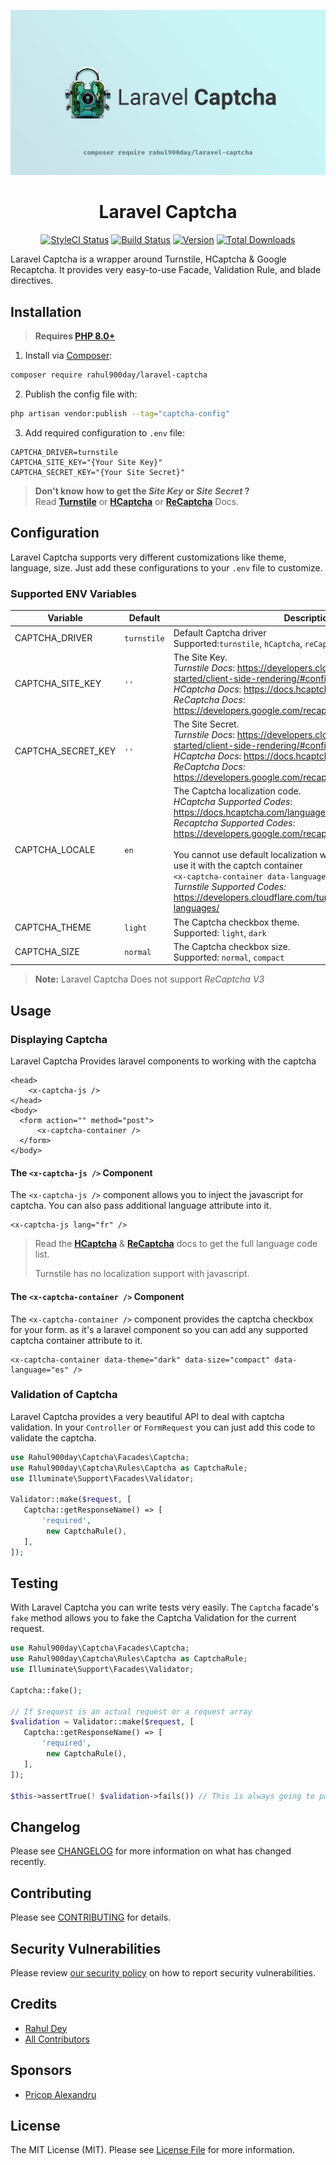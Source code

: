 <p align="center"><img src="/art/poster.png" alt="Poster Laravel Captcha"></p>

<h1 align="center">Laravel Captcha</h1>

<p align="center">
    <a href="https://styleci.io/repos/471343273"><img src="https://github.styleci.io/repos/471343273/shield" alt="StyleCI Status"></a>
    <a href="https://github.com/rahuldey12/laravel-captcha/actions"><img src="https://github.com/RahulDey12/laravel-captcha/workflows/run-tests/badge.svg" alt="Build Status"></a>
    <a href="https://packagist.org/packages/rahul900day/laravel-captcha"><img src="https://poser.pugx.org/rahul900day/laravel-captcha/version" alt="Version"></a>
    <a href="https://packagist.org/packages/rahul900day/laravel-captcha"><img src="https://poser.pugx.org/rahul900day/laravel-captcha/downloads" alt="Total Downloads"></a>
</p>

Laravel Captcha is a wrapper around Turnstile, HCaptcha & Google Recaptcha. It provides very easy-to-use Facade, Validation Rule, and blade directives.

## Installation
>
> **Requires [PHP 8.0+](https://php.net/releases/)**

1. Install via  [Composer](https://getcomposer.org):

```bash
composer require rahul900day/laravel-captcha
```

2. Publish the config file with:

```bash
php artisan vendor:publish --tag="captcha-config"
```

3. Add required configuration to `.env` file:

```dotenv
CAPTCHA_DRIVER=turnstile
CAPTCHA_SITE_KEY="{Your Site Key}"
CAPTCHA_SECRET_KEY="{Your Site Secret}"
```

> **Don't know how to get the *Site Key* or *Site Secret* ?** <br>
> Read **[Turnstile](https://developers.cloudflare.com/turnstile/get-started/client-side-rendering/#configurations)** or **[HCaptcha](https://docs.hcaptcha.com/configuration)** or **[ReCaptcha](https://developers.google.com/recaptcha/docs/display)** Docs.

## Configuration

Laravel Captcha supports very different customizations like theme, language, size. Just
add these configurations to your `.env` file to customize.

### Supported ENV Variables

| Variable           | Default     | Description                                                                                                                                                                                                                                                                                                                                                                                                                                                                     |
|--------------------|-------------|---------------------------------------------------------------------------------------------------------------------------------------------------------------------------------------------------------------------------------------------------------------------------------------------------------------------------------------------------------------------------------------------------------------------------------------------------------------------------------|
| CAPTCHA_DRIVER     | `turnstile` | Default Captcha driver <br> Supported:`turnstile`, `hCaptcha`, `reCaptcha`                                                                                                                                                                                                                                                                                                                                                                                                      |
| CAPTCHA_SITE_KEY   | `''`        | The Site Key. <br/> *Turnstile Docs*: <https://developers.cloudflare.com/turnstile/get-started/client-side-rendering/#configurations> <br/> *HCaptcha Docs*: <https://docs.hcaptcha.com/configuration> <br/> *ReCaptcha Docs*: <https://developers.google.com/recaptcha/docs/display>                                                                                                                                                                                                 |
| CAPTCHA_SECRET_KEY | `''`        | The Site Secret. <br/> *Turnstile Docs*: <https://developers.cloudflare.com/turnstile/get-started/client-side-rendering/#configurations> <br/> *HCaptcha Docs*: <https://docs.hcaptcha.com/configuration> <br/> *ReCaptcha Docs*: <https://developers.google.com/recaptcha/docs/display>                                                                                                                                                                                              |
| CAPTCHA_LOCALE     | `en`        | The Captcha localization code. <br/> *HCaptcha Supported Codes*:  <https://docs.hcaptcha.com/languages> <br/> *Recaptcha Supported Codes*: <https://developers.google.com/recaptcha/docs/language> <br/> <br/> You cannot use default localization with **Turnstile** you need to use it with the captch container <br/> `<x-captcha-container data-language="es" />` <br/> *Turnstile Supported Codes:* <https://developers.cloudflare.com/turnstile/reference/supported-languages/> |
| CAPTCHA_THEME      | `light`     | The Captcha checkbox theme. <br/> Supported: `light`, `dark`                                                                                                                                                                                                                                                                                                                                                                                                                    |
| CAPTCHA_SIZE       | `normal`    | The Captcha checkbox size. <br/> Supported: `normal`, `compact`                                                                                                                                                                                                                                                                                                                                                                                                                 |

> **Note:** Laravel Captcha Does not support *ReCaptcha V3*

## Usage

### Displaying Captcha

Laravel Captcha Provides laravel components to working with the captcha

```blade
<head>
    <x-captcha-js />
</head>
<body>
  <form action="" method="post">
      <x-captcha-container />
  </form>
</body>
```

#### The `<x-captcha-js />` Component

The `<x-captcha-js />` component allows you to inject the javascript for captcha. You can
also pass additional language attribute into it.

```blade
<x-captcha-js lang="fr" />
```

> Read the **[HCaptcha](https://docs.hcaptcha.com/languages)** & **[ReCaptcha](https://developers.google.com/recaptcha/docs/language)** docs to get the full language code list.
>
> Turnstile has no localization support with javascript.

#### The `<x-captcha-container />` Component

The `<x-captcha-container />` component provides the captcha checkbox for your form. as it's a laravel component so you
can add any supported captcha container attribute to it.

```blade
<x-captcha-container data-theme="dark" data-size="compact" data-language="es" />
```

### Validation of Captcha

Laravel Captcha provides a very beautiful API to deal with captcha validation. In your
`Controller` or `FormRequest` you can just add this code to validate the captcha.

```php
use Rahul900day\Captcha\Facades\Captcha;
use Rahul900day\Captcha\Rules\Captcha as CaptchaRule;
use Illuminate\Support\Facades\Validator;

Validator::make($request, [
   Captcha::getResponseName() => [
       'required', 
        new CaptchaRule(),
   ],
]);
```

## Testing

With Laravel Captcha you can write tests very easily. The `Captcha` facade's `fake` method
allows you to fake the Captcha Validation for the current request.

```php
use Rahul900day\Captcha\Facades\Captcha;
use Rahul900day\Captcha\Rules\Captcha as CaptchaRule;
use Illuminate\Support\Facades\Validator;

Captcha::fake();

// If $request is an actual request or a request array
$validation = Validator::make($request, [
   Captcha::getResponseName() => [
       'required', 
        new CaptchaRule(),
   ],
]);

$this->assertTrue(! $validation->fails()) // This is always going to pass.
```

## Changelog

Please see [CHANGELOG](CHANGELOG.md) for more information on what has changed recently.

## Contributing

Please see [CONTRIBUTING](.github/CONTRIBUTING.md) for details.

## Security Vulnerabilities

Please review [our security policy](../../security/policy) on how to report security vulnerabilities.

## Credits

- [Rahul Dey](https://github.com/RahulDey12)
- [All Contributors](../../contributors)

## Sponsors

- [Pricop Alexandru](https://twitter.com/PricopX)

## License

The MIT License (MIT). Please see [License File](LICENSE.md) for more information.
